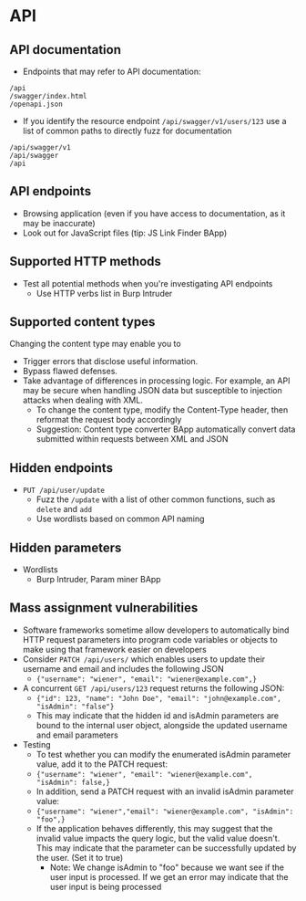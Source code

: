 # API

## API documentation

* Endpoints that may refer to API documentation:

```
/api
/swagger/index.html
/openapi.json
```

* If you identify the resource endpoint `/api/swagger/v1/users/123` use a list of common paths to directly fuzz for documentation

```
/api/swagger/v1
/api/swagger
/api
```

## API endpoints

* Browsing application (even if you have access to documentation, as it may be inaccurate)
* Look out for JavaScript files (tip: JS Link Finder BApp)

## Supported HTTP methods

* Test all potential methods when you're investigating API endpoints
  * Use HTTP verbs list in Burp Intruder

## Supported content types

Changing the content type may enable you to

* Trigger errors that disclose useful information.
* Bypass flawed defenses.
* Take advantage of differences in processing logic. For example, an API may be secure when handling JSON data but susceptible to injection attacks when dealing with XML.
  * To change the content type, modify the Content-Type header, then reformat the request body accordingly
  * Suggestion: Content type converter BApp automatically convert data submitted within requests between XML and JSON

## Hidden endpoints

* `PUT /api/user/update`
  * Fuzz the `/update` with a list of other common functions, such as `delete` and `add`
  * Use wordlists based on common API naming

## Hidden parameters

* Wordlists
  * Burp Intruder, Param miner BApp

## Mass assignment vulnerabilities

* Software frameworks sometime allow developers to automatically bind HTTP request parameters into program code variables or objects to make using that framework easier on developers
* Consider `PATCH /api/users/` which enables users to update their username and email and includes the following JSON
  * `{"username": "wiener", "email": "wiener@example.com",}`
* A concurrent `GET /api/users/123` request returns the following JSON:
  * `{"id": 123, "name": "John Doe", "email": "john@example.com", "isAdmin": "false"}`
  * This may indicate that the hidden id and isAdmin parameters are bound to the internal user object, alongside the updated username and email parameters
* Testing
  * To test whether you can modify the enumerated isAdmin parameter value, add it to the PATCH request:
  * `{"username": "wiener", "email": "wiener@example.com", "isAdmin": false,}`
  * In addition, send a PATCH request with an invalid isAdmin parameter value:
  * `{"username": "wiener","email": "wiener@example.com", "isAdmin": "foo",}`
  * If the application behaves differently, this may suggest that the invalid value impacts the query logic, but the valid value doesn't. This may indicate that the parameter can be successfully updated by the user. (Set it to true)
    * Note: We change isAdmin to "foo" because we want see if the user input is processed. If we get an error may indicate that the user input is being processed
